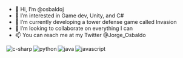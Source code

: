 - 👋 Hi, I’m @osbaldoj
- 👀 I’m interested in Game dev, Unity, and C#
- 🌱 I’m currently developing a tower defense game called Invasion
- 💞️ I’m looking to collaborate on everything I can
- 📫 You can reach me at my Twitter @Jorge_Osbaldo
  
<img align="left" alt="c-sharp" src="https://img.shields.io/badge/c%23-%23239120.svg?style=for-the-badge&logo=c-sharp&logoColor=white" />

<img align="left" alt="python" src="https://img.shields.io/badge/python-3670A0?style=for-the-badge&logo=python&logoColor=ffdd54" />

<img align="left" alt="java" src="https://img.shields.io/badge/java-%23ED8B00.svg?style=for-the-badge&logo=openjdk&logoColor=white" />

<img align="left" alt="javascript" src="https://img.shields.io/badge/javascript-%23323330.svg?style=for-the-badge&logo=javascript&logoColor=%23F7DF1E" />

<!---
- ![Itch.io](https://img.shields.io/badge/Itch-%23FF0B34.svg?style=for-the-badge&logo=Itch.io&logoColor=white)

![Jorge's GitHub stats](https://github-readme-stats.vercel.app/api?username=osbaldoj&show_icons=true&bg_color=00000000)

osbaldoj/osbaldoj is a ✨ special ✨ repository because its `README.md` (this file) appears on your GitHub profile.
You can click the Preview link to take a look at your changes.
--->

